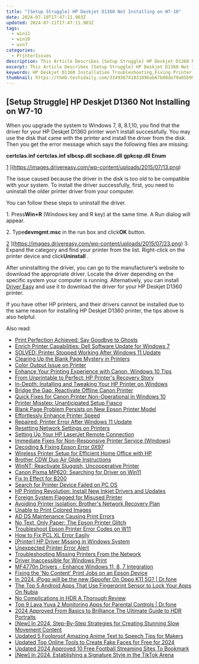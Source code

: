 ```yaml
---
title: "[Setup Struggle] HP Deskjet D1360 Not Installing on W7-10"
date: 2024-07-10T17:47:11.903Z
updated: 2024-07-11T17:47:11.903Z
tags:
  - win11
  - win10
  - win7
categories:
  - PrinterIssues
description: This Article Describes [Setup Struggle] HP Deskjet D1360 Not Installing on W7-10
excerpt: This Article Describes [Setup Struggle] HP Deskjet D1360 Not Installing on W7-10
keywords: HP Deskjet D1360 Installation Troubleshooting,Fixing Printer Setup Errors W7-10,Resolving HP D1360 Installation Issues,Uninstalling and Installing HP Deskjet D1360 on Windows 7/10,Printer Compatibility with Windows 7/10 (HP Deskjet D1360),Troubleshooting HP Printer Setup Problems W7-10,HP Deskjet D1360 Installation Guide for Windows 7/10
thumbnail: https://thmb.techidaily.com/33493674183189bab67b88de79a85b9996c293935f6ec3a823ac568973956aae.jpg
---
```


## [Setup Struggle] HP Deskjet D1360 Not Installing on W7-10

 When you upgrade the system to Windows 7, 8, 8.1,10, you find that the driver for your HP Deskjet D1360 printer won’t install successfully. You may use the disk that came with the printer and install the driver from the disk. Then you get the error message which says the following files are missing:

 **certclas.inf**
 **certclas.inf**
 **slbcsp.dll**
 **sccbase.dll**
 **gpkcsp.dll**
 **Enum**

 [1](https://images.drivereasy.com/wp-content/uploads/2015/07/13-300x179.png) ](https://images.drivereasy.com/wp-content/uploads/2015/07/13.png)

  The issue caused because the driver in the disk is too old to be compatible with your system. To install the driver successfully, first, you need to uninstall the older printer driver from your computer.

 You can follow these steps to uninstall the driver.

  1\. Press**Win+R** (Windows key and R key) at the same time. A Run dialog will appear.

 2\. Type**devmgmt.msc** in the run box and click**OK** button.

 [2](https://images.drivereasy.com/wp-content/uploads/2015/07/23-300x165.png) ](https://images.drivereasy.com/wp-content/uploads/2015/07/23.png)
 3\. Expand the category and find your printer from the list. Right-click on the printer device and click**Uninstall** .

  After uninstallting the driver, you can go to the manufacturer’s website to download the appropriate driver. Locate the driver depending on the specific system your computer is running. Alternatively, you can install [Driver Easy](https://tools.techidaily.com/drivereasy/download/) and use it to download the driver for your HP Deskjet D1360 printer.

  If you have other HP printers, and their drivers cannot be installed due to the same reason for installing HP Deskjet D1360 printer, the tips above is also helpful.

<ins class="adsbygoogle"
     style="display:block"
     data-ad-format="autorelaxed"
     data-ad-client="ca-pub-7571918770474297"
     data-ad-slot="1223367746"></ins>



<ins class="adsbygoogle"
     style="display:block"
     data-ad-client="ca-pub-7571918770474297"
     data-ad-slot="8358498916"
     data-ad-format="auto"
     data-full-width-responsive="true"></ins>



<span class="atpl-alsoreadstyle">Also read:</span>
<div><ul>
<li><a href="https://printer-issues.techidaily.com/print-perfection-achieved-say-goodbye-to-ghosts/"><u>Print Perfection Achieved: Say Goodbye to Ghosts</u></a></li>
<li><a href="https://printer-issues.techidaily.com/enrich-printer-capabilities-dell-software-update-for-windows-7/"><u>Enrich Printer Capabilities: Dell Software Update for Windows 7</u></a></li>
<li><a href="https://printer-issues.techidaily.com/solved-printer-stopped-working-after-windows-11-update/"><u>SOLVED: Printer Stopped Working After Windows 11 Update</u></a></li>
<li><a href="https://printer-issues.techidaily.com/clearing-up-the-blank-page-mystery-in-printers/"><u>Clearing Up the Blank Page Mystery in Printers</u></a></li>
<li><a href="https://printer-issues.techidaily.com/color-output-issue-on-printer/"><u>Color Output Issue on Printer</u></a></li>
<li><a href="https://printer-issues.techidaily.com/enhance-your-printing-experience-with-canon-windows-10-tips/"><u>Enhance Your Printing Experience with Canon, Windows 10 Tips</u></a></li>
<li><a href="https://printer-issues.techidaily.com/from-unprintable-to-perfect-hp-printers-recovery-story/"><u>From Unprintable to Perfect: HP Printer's Recovery Story</u></a></li>
<li><a href="https://printer-issues.techidaily.com/in-depth-installing-and-tweaking-your-hp-printer-on-windows/"><u>In-Depth: Installing and Tweaking Your HP Printer on Windows</u></a></li>
<li><a href="https://printer-issues.techidaily.com/bridge-the-gap-reactivate-offline-canon-printer/"><u>Bridge the Gap: Reactivate Offline Canon Printer</u></a></li>
<li><a href="https://printer-issues.techidaily.com/quick-fixes-for-canon-printer-non-operational-in-windows-10/"><u>Quick Fixes for Canon Printer Non-Operational in Windows 10</u></a></li>
<li><a href="https://printer-issues.techidaily.com/printer-misstep-unanticipated-setup-fiasco/"><u>Printer Misstep: Unanticipated Setup Fiasco</u></a></li>
<li><a href="https://printer-issues.techidaily.com/blank-page-problem-persists-on-new-epson-printer-model/"><u>Blank Page Problem Persists on New Epson Printer Model</u></a></li>
<li><a href="https://printer-issues.techidaily.com/effortlessly-enhance-printer-speed/"><u>Effortlessly Enhance Printer Speed</u></a></li>
<li><a href="https://printer-issues.techidaily.com/repaired-printer-error-after-windows-11-update/"><u>Repaired: Printer Error After Windows 11 Update</u></a></li>
<li><a href="https://printer-issues.techidaily.com/resetting-network-settings-on-printers/"><u>Resetting Network Settings on Printers</u></a></li>
<li><a href="https://printer-issues.techidaily.com/setting-up-your-hp-laserjet-remote-connection/"><u>Setting Up Your HP LaserJet Remote Connection</u></a></li>
<li><a href="https://printer-issues.techidaily.com/immediate-fixes-for-non-responsive-printer-service-windows/"><u>Immediate Fixes for Non-Responsive Printer Service (Windows)</u></a></li>
<li><a href="https://printer-issues.techidaily.com/decoding-and-fixing-epson-error-0x97/"><u>Decoding & Fixing Epson Error 0X97</u></a></li>
<li><a href="https://printer-issues.techidaily.com/wireless-printer-setup-for-efficient-home-office-with-hp/"><u>Wireless Printer Setup for Efficient Home Office with HP</u></a></li>
<li><a href="https://printer-issues.techidaily.com/brother-cdw-duo-air-glide-instructions/"><u>Brother CDW Duo Air Glide Instructions</u></a></li>
<li><a href="https://printer-issues.techidaily.com/winnt-reactivate-sluggish-uncooperative-printer/"><u>WinNT: Reactivate Sluggish, Uncooperative Printer</u></a></li>
<li><a href="https://printer-issues.techidaily.com/canon-pixma-mp620-searching-for-driver-on-win11/"><u>Canon Pixma MP620: Searching for Driver on Win11</u></a></li>
<li><a href="https://printer-issues.techidaily.com/fix-in-effect-for-b200/"><u>Fix In Effect for B200</u></a></li>
<li><a href="https://printer-issues.techidaily.com/search-for-printer-device-failed-on-pc-os/"><u>Search for Printer Device Failed on PC OS</u></a></li>
<li><a href="https://printer-issues.techidaily.com/hp-printing-revolution-install-new-inkjet-drivers-and-updates/"><u>HP Printing Revolution: Install New Inkjet Drivers and Updates</u></a></li>
<li><a href="https://printer-issues.techidaily.com/foreign-system-flagged-for-misused-printer/"><u>Foreign System Flagged for Misused Printer</u></a></li>
<li><a href="https://printer-issues.techidaily.com/avoiding-printer-isolation-brothers-network-recovery-plan/"><u>Avoiding Printer Isolation: Brother's Network Recovery Plan</u></a></li>
<li><a href="https://printer-issues.techidaily.com/unable-to-print-colored-images/"><u>Unable to Print Colored Images</u></a></li>
<li><a href="https://printer-issues.techidaily.com/ad-ds-maintenance-causing-print-errors/"><u>AD DS Maintenance Causing Print Errors</u></a></li>
<li><a href="https://printer-issues.techidaily.com/no-text-only-paper-the-epson-printer-glitch/"><u>No Text, Only Paper: The Epson Printer Glitch</u></a></li>
<li><a href="https://printer-issues.techidaily.com/troubleshoot-epson-printer-error-codes-on-w11/"><u>Troubleshoot Epson Printer Error Codes on W11</u></a></li>
<li><a href="https://printer-issues.techidaily.com/how-to-fix-pcl-xl-error-easily/"><u>How to Fix PCL XL Error Easily</u></a></li>
<li><a href="https://printer-issues.techidaily.com/printer-hp-driver-missing-in-windows-system/"><u>[Printer] HP Driver Missing in Windows System</u></a></li>
<li><a href="https://printer-issues.techidaily.com/unexpected-printer-error-alert/"><u>Unexpected Printer Error Alert</u></a></li>
<li><a href="https://printer-issues.techidaily.com/troubleshooting-missing-printers-from-the-network/"><u>Troubleshooting Missing Printers From the Network</u></a></li>
<li><a href="https://printer-issues.techidaily.com/driver-inaccessible-for-windows-print/"><u>Driver Inaccessible for Windows Print</u></a></li>
<li><a href="https://printer-issues.techidaily.com/mf4770n-drivers-enhance-windows-11-8-7-integration/"><u>MF4770n Drivers - Enhance Windows 11, 8, 7 Integration</u></a></li>
<li><a href="https://printer-issues.techidaily.com/fixing-the-no-content-print-jobs-on-an-epson-device/"><u>Fixing the 'No Content' Print Jobs on an Epson Device</u></a></li>
<li><a href="https://android-pokemon-go.techidaily.com/in-2024-ipogo-will-be-the-new-ispoofer-on-oppo-k11-5g-drfone-by-drfone-virtual-android/"><u>In 2024, iPogo will be the new iSpoofer On Oppo K11 5G? | Dr.fone</u></a></li>
<li><a href="https://easy-unlock-android.techidaily.com/the-top-5-android-apps-that-use-fingerprint-sensor-to-lock-your-apps-on-nubia-by-drfone-android/"><u>The Top 5 Android Apps That Use Fingerprint Sensor to Lock Your Apps On Nubia</u></a></li>
<li><a href="https://extra-resources.techidaily.com/no-complications-in-hdr-a-thorough-review/"><u>No Complications in HDR  A Thorough Review</u></a></li>
<li><a href="https://android-location-track.techidaily.com/top-9-lava-yuva-2-monitoring-apps-for-parental-controls-drfone-by-drfone-virtual-android/"><u>Top 9 Lava Yuva 2 Monitoring Apps for Parental Controls | Dr.fone</u></a></li>
<li><a href="https://fox-access.techidaily.com/2024-approved-from-basics-to-brilliance-the-ultimate-guide-to-hdr-portraits/"><u>2024 Approved  From Basics to Brilliance  The Ultimate Guide to HDR Portraits</u></a></li>
<li><a href="https://tiktok-video-recordings.techidaily.com/new-in-2024-step-by-step-strategies-for-creating-stunning-slow-movement-content/"><u>[New] In 2024, Step-By-Step Strategies for Creating Stunning Slow Movement Content</u></a></li>
<li><a href="https://animation-videos.techidaily.com/updated-5-foolproof-amazing-anime-text-to-speech-tips-for-makers/"><u>Updated 5 Foolproof Amazing Anime Text to Speech Tips for Makers</u></a></li>
<li><a href="https://video-content-creator.techidaily.com/updated-top-online-tools-to-create-fake-faces-for-free-for-2024/"><u>Updated Top Online Tools to Create Fake Faces for Free for 2024</u></a></li>
<li><a href="https://ai-voice-clone.techidaily.com/updated-2024-approved-10-free-football-streaming-sites-to-bookmark/"><u>Updated 2024 Approved 10 Free Football Streaming Sites To Bookmark</u></a></li>
<li><a href="https://tiktok-clips.techidaily.com/new-in-2024-establishing-a-signature-style-in-the-tiktok-arena/"><u>[New] In 2024, Establishing a Signature Style in the TikTok Arena</u></a></li>
</ul></div>
